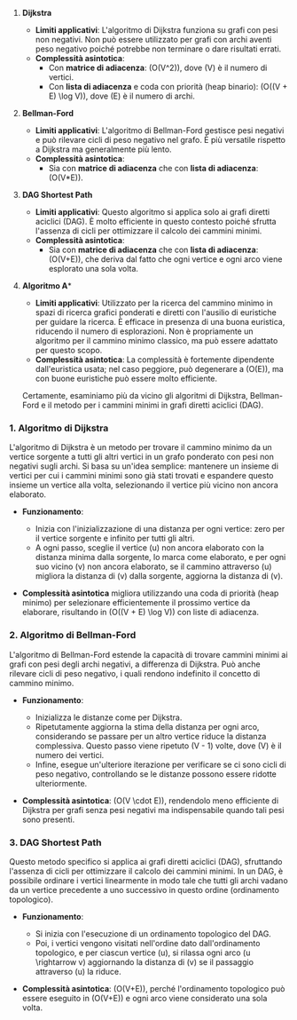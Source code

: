 1. **Dijkstra**
   - **Limiti applicativi**: L'algoritmo di Dijkstra funziona su grafi con pesi non negativi. Non può essere utilizzato per grafi con archi aventi peso negativo poiché potrebbe non terminare o dare risultati errati.
   - **Complessità asintotica**:
     - Con **matrice di adiacenza**: \(O(V^2)\), dove \(V\) è il numero di vertici.
     - Con **lista di adiacenza** e coda con priorità (heap binario): \(O((V + E) \log V)\), dove \(E\) è il numero di archi.

2. **Bellman-Ford**
   - **Limiti applicativi**: L'algoritmo di Bellman-Ford gestisce pesi negativi e può rilevare cicli di peso negativo nel grafo. È più versatile rispetto a Dijkstra ma generalmente più lento.
   - **Complessità asintotica**:
     - Sia con **matrice di adiacenza** che con **lista di adiacenza**: \(O(V*E)\).

3. **DAG Shortest Path**
   - **Limiti applicativi**: Questo algoritmo si applica solo ai grafi diretti aciclici (DAG). È molto efficiente in questo contesto poiché sfrutta l'assenza di cicli per ottimizzare il calcolo dei cammini minimi.
   - **Complessità asintotica**:
     - Sia con **matrice di adiacenza** che con **lista di adiacenza**: \(O(V+E)\), che deriva dal fatto che ogni vertice e ogni arco viene esplorato una sola volta.

4. **Algoritmo A***
   - **Limiti applicativi**: Utilizzato per la ricerca del cammino minimo in spazi di ricerca grafici ponderati e diretti con l'ausilio di euristiche per guidare la ricerca. È efficace in presenza di una buona euristica, riducendo il numero di esplorazioni. Non è propriamente un algoritmo per il cammino minimo classico, ma può essere adattato per questo scopo.
   - **Complessità asintotica**: La complessità è fortemente dipendente dall'euristica usata; nel caso peggiore, può degenerare a \(O(E)\), ma con buone euristiche può essere molto efficiente.


   Certamente, esaminiamo più da vicino gli algoritmi di Dijkstra, Bellman-Ford e il metodo per i cammini minimi in grafi diretti aciclici (DAG).

### 1. Algoritmo di Dijkstra

L'algoritmo di Dijkstra è un metodo per trovare il cammino minimo da un vertice sorgente a tutti gli altri vertici in un grafo ponderato con pesi non negativi sugli archi. Si basa su un'idea semplice: mantenere un insieme di vertici per cui i cammini minimi sono già stati trovati e espandere questo insieme un vertice alla volta, selezionando il vertice più vicino non ancora elaborato.

- **Funzionamento**: 
  - Inizia con l'inizializzazione di una distanza per ogni vertice: zero per il vertice sorgente e infinito per tutti gli altri.
  - A ogni passo, sceglie il vertice \(u\) non ancora elaborato con la distanza minima dalla sorgente, lo marca come elaborato, e per ogni suo vicino \(v\) non ancora elaborato, se il cammino attraverso \(u\) migliora la distanza di \(v\) dalla sorgente, aggiorna la distanza di \(v\).

- **Complessità asintotica** migliora utilizzando una coda di priorità (heap minimo) per selezionare efficientemente il prossimo vertice da elaborare, risultando in \(O((V + E) \log V)\) con liste di adiacenza.

### 2. Algoritmo di Bellman-Ford

L'algoritmo di Bellman-Ford estende la capacità di trovare cammini minimi ai grafi con pesi degli archi negativi, a differenza di Dijkstra. Può anche rilevare cicli di peso negativo, i quali rendono indefinito il concetto di cammino minimo.

- **Funzionamento**:
  - Inizializza le distanze come per Dijkstra.
  - Ripetutamente aggiorna la stima della distanza per ogni arco, considerando se passare per un altro vertice riduce la distanza complessiva. Questo passo viene ripetuto \(V - 1\) volte, dove \(V\) è il numero dei vertici.
  - Infine, esegue un'ulteriore iterazione per verificare se ci sono cicli di peso negativo, controllando se le distanze possono essere ridotte ulteriormente.

- **Complessità asintotica**: \(O(V \cdot E)\), rendendolo meno efficiente di Dijkstra per grafi senza pesi negativi ma indispensabile quando tali pesi sono presenti.

### 3. DAG Shortest Path

Questo metodo specifico si applica ai grafi diretti aciclici (DAG), sfruttando l'assenza di cicli per ottimizzare il calcolo dei cammini minimi. In un DAG, è possibile ordinare i vertici linearmente in modo tale che tutti gli archi vadano da un vertice precedente a uno successivo in questo ordine (ordinamento topologico).

- **Funzionamento**:
  - Si inizia con l'esecuzione di un ordinamento topologico del DAG.
  - Poi, i vertici vengono visitati nell'ordine dato dall'ordinamento topologico, e per ciascun vertice \(u\), si rilassa ogni arco \(u \rightarrow v\) aggiornando la distanza di \(v\) se il passaggio attraverso \(u\) la riduce.

- **Complessità asintotica**: \(O(V+E)\), perché l'ordinamento topologico può essere eseguito in \(O(V+E)\) e ogni arco viene considerato una sola volta.
